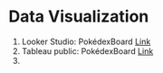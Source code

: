 # Data Visualization
1. Looker Studio: PokédexBoard [Link](https://lookerstudio.google.com/reporting/25d65709-623e-4080-92c8-8fccf7269471)
2. Tableau public: PokédexBoard [Link](https://public.tableau.com/views/PokdexBoard/Pokdex_1?:language=en-US&publish=yes&:sid=&:redirect=auth&:display_count=n&:origin=viz_share_link)
3. 
